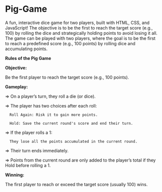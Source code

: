 # Pig-Game
A fun, interactive dice game for two players, built with HTML, CSS, and JavaScript! The objective is to be the first to reach the target score (e.g., 100) by rolling the dice and strategically holding points to avoid losing it all. The game can be played with two players, where the goal is to be the first to reach a predefined score (e.g., 100 points) by rolling dice and accumulating points.

**Rules of the Pig Game**

**Objective:**

Be the first player to reach the target score (e.g., 100 points).

**Gameplay:**

=> On a player’s turn, they roll a die (or dice).

=> The player has two choices after each roll:

      Roll Again: Risk it to gain more points.
      
      Hold: Save the current round's score and end their turn.
      
=> If the player rolls a 1:

      They lose all the points accumulated in the current round.
      
=> Their turn ends immediately.

=> Points from the current round are only added to the player’s total if they Hold before rolling a 1.

**Winning:**

The first player to reach or exceed the target score (usually 100) wins.

